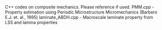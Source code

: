 C++ codes on composite mechanics. Please reference if used.
PMM.cpp - Property estimation using Periodic Microstructure Micromechanics (Barbero E.J. et. al., 1995)
laminate_ABDH.cpp - Macroscale laminate property from LSS and lamina properties

